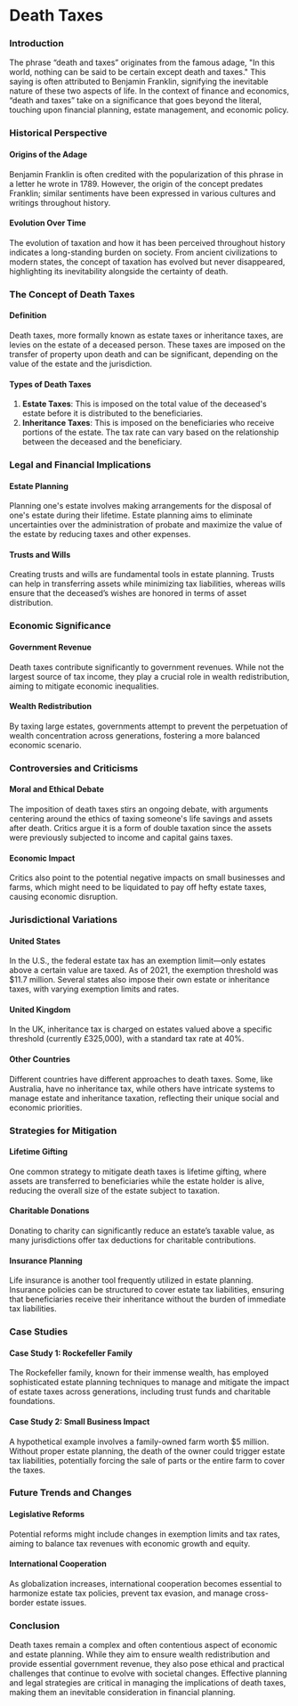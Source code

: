# Death Taxes

### Introduction
The phrase “death and taxes” originates from the famous adage, "In this world, nothing can be said to be certain except death and taxes." This saying is often attributed to Benjamin Franklin, signifying the inevitable nature of these two aspects of life. In the context of finance and economics, “death and taxes” take on a significance that goes beyond the literal, touching upon financial planning, estate management, and economic policy.

### Historical Perspective
#### Origins of the Adage
Benjamin Franklin is often credited with the popularization of this phrase in a letter he wrote in 1789. However, the origin of the concept predates Franklin; similar sentiments have been expressed in various cultures and writings throughout history.

#### Evolution Over Time
The evolution of taxation and how it has been perceived throughout history indicates a long-standing burden on society. From ancient civilizations to modern states, the concept of taxation has evolved but never disappeared, highlighting its inevitability alongside the certainty of death.

### The Concept of Death Taxes
#### Definition
Death taxes, more formally known as estate taxes or inheritance taxes, are levies on the estate of a deceased person. These taxes are imposed on the transfer of property upon death and can be significant, depending on the value of the estate and the jurisdiction.

#### Types of Death Taxes
1. **Estate Taxes**: This is imposed on the total value of the deceased's estate before it is distributed to the beneficiaries.
2. **Inheritance Taxes**: This is imposed on the beneficiaries who receive portions of the estate. The tax rate can vary based on the relationship between the deceased and the beneficiary.

### Legal and Financial Implications
#### Estate Planning
Planning one's estate involves making arrangements for the disposal of one's estate during their lifetime. Estate planning aims to eliminate uncertainties over the administration of probate and maximize the value of the estate by reducing taxes and other expenses.

#### Trusts and Wills
Creating trusts and wills are fundamental tools in estate planning. Trusts can help in transferring assets while minimizing tax liabilities, whereas wills ensure that the deceased’s wishes are honored in terms of asset distribution.

### Economic Significance
#### Government Revenue
Death taxes contribute significantly to government revenues. While not the largest source of tax income, they play a crucial role in wealth redistribution, aiming to mitigate economic inequalities.

#### Wealth Redistribution
By taxing large estates, governments attempt to prevent the perpetuation of wealth concentration across generations, fostering a more balanced economic scenario.

### Controversies and Criticisms
#### Moral and Ethical Debate
The imposition of death taxes stirs an ongoing debate, with arguments centering around the ethics of taxing someone's life savings and assets after death. Critics argue it is a form of double taxation since the assets were previously subjected to income and capital gains taxes.

#### Economic Impact
Critics also point to the potential negative impacts on small businesses and farms, which might need to be liquidated to pay off hefty estate taxes, causing economic disruption.

### Jurisdictional Variations
#### United States
In the U.S., the federal estate tax has an exemption limit—only estates above a certain value are taxed. As of 2021, the exemption threshold was $11.7 million. Several states also impose their own estate or inheritance taxes, with varying exemption limits and rates.

#### United Kingdom
In the UK, inheritance tax is charged on estates valued above a specific threshold (currently £325,000), with a standard tax rate at 40%.

#### Other Countries
Different countries have different approaches to death taxes. Some, like Australia, have no inheritance tax, while others have intricate systems to manage estate and inheritance taxation, reflecting their unique social and economic priorities.

### Strategies for Mitigation
#### Lifetime Gifting
One common strategy to mitigate death taxes is lifetime gifting, where assets are transferred to beneficiaries while the estate holder is alive, reducing the overall size of the estate subject to taxation.

#### Charitable Donations
Donating to charity can significantly reduce an estate’s taxable value, as many jurisdictions offer tax deductions for charitable contributions.

#### Insurance Planning
Life insurance is another tool frequently utilized in estate planning. Insurance policies can be structured to cover estate tax liabilities, ensuring that beneficiaries receive their inheritance without the burden of immediate tax liabilities.

### Case Studies
#### Case Study 1: Rockefeller Family
The Rockefeller family, known for their immense wealth, has employed sophisticated estate planning techniques to manage and mitigate the impact of estate taxes across generations, including trust funds and charitable foundations.

#### Case Study 2: Small Business Impact
A hypothetical example involves a family-owned farm worth $5 million. Without proper estate planning, the death of the owner could trigger estate tax liabilities, potentially forcing the sale of parts or the entire farm to cover the taxes.

### Future Trends and Changes
#### Legislative Reforms
Potential reforms might include changes in exemption limits and tax rates, aiming to balance tax revenues with economic growth and equity.

#### International Cooperation
As globalization increases, international cooperation becomes essential to harmonize estate tax policies, prevent tax evasion, and manage cross-border estate issues.

### Conclusion
Death taxes remain a complex and often contentious aspect of economic and estate planning. While they aim to ensure wealth redistribution and provide essential government revenue, they also pose ethical and practical challenges that continue to evolve with societal changes. Effective planning and legal strategies are critical in managing the implications of death taxes, making them an inevitable consideration in financial planning.